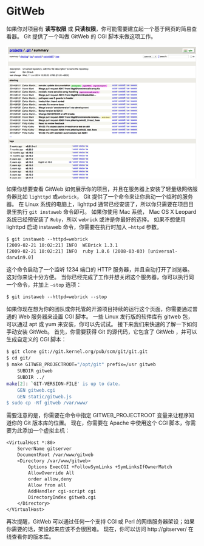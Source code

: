 # GitWeb

如果你对项目有 **读写权限** 或 **只读权限**，你可能需要建立起一个基于网页的简易查看器。 Git 提供了一个叫做 GitWeb 的 CGI 脚本来做这项工作。

![GitWeb 的网页用户界面](./assets/9a8b6b90df8e6f0e06dc547f1174b18a.png)

如果你想要查看 GitWeb 如何展示你的项目，并且在服务器上安装了轻量级网络服务器比如 `lighttpd` 或`webrick`， Git 提供了一个命令来让你启动一个临时的服务器。 在 Linux 系统的电脑上，lighttpd 通常已经安装了，所以你只需要在项目目录里执行 `git instaweb` 命令即可。 如果你使用 Mac 系统， Mac OS X Leopard 系统已经预安装了 `Ruby`，所以 `webrick` 或许是你最好的选择。 如果不想使用 lighttpd 启动 instaweb 命令，你需要在执行时加入 `–httpd` 参数。

```
$ git instaweb --httpd=webrick
[2009-02-21 10:02:21] INFO  WEBrick 1.3.1
[2009-02-21 10:02:21] INFO  ruby 1.8.6 (2008-03-03) [universal-darwin9.0]
```

这个命令启动了一个监听 1234 端口的 HTTP 服务器，并且自动打开了浏览器。 这对你来说十分方便。 当你已经完成了工作并想关闭这个服务器，你可以执行同一个命令，并加上 `–stop` 选项：

```
$ git instaweb --httpd=webrick --stop
```

如果你现在想为你的团队或你托管的开源项目持续的运行这个页面，你需要通过普通的 Web 服务器来设置 CGI 脚本。 一些 Linux 发行版的软件库有 gitweb 包，可以通过 apt 或 yum 来安装，你可以先试试。 接下来我们来快速的了解一下如何手动安装 GitWeb。 首先，你需要获得 Git 的源代码，它包含了 GitWeb ，并可以生成自定义的 CGI 脚本：

```bash
$ git clone git://git.kernel.org/pub/scm/git/git.git
$ cd git/
$ make GITWEB_PROJECTROOT="/opt/git" prefix=/usr gitweb
    SUBDIR gitweb
    SUBDIR ../
make[2]: `GIT-VERSION-FILE' is up to date.
    GEN gitweb.cgi
    GEN static/gitweb.js
$ sudo cp -Rf gitweb /var/www/
```

需要注意的是，你需要在命令中指定 GITWEB_PROJECTROOT 变量来让程序知道你的 Git 版本库的位置。 现在，你需要在 Apache 中使用这个 CGI 脚本，你需要为此添加一个虚拟主机：

```
<VirtualHost *:80>
    ServerName gitserver
    DocumentRoot /var/www/gitweb
    <Directory /var/www/gitweb>
        Options ExecCGI +FollowSymLinks +SymLinksIfOwnerMatch
        AllowOverride All
        order allow,deny
        Allow from all
        AddHandler cgi-script cgi
        DirectoryIndex gitweb.cgi
    </Directory>
</VirtualHost>
```

再次提醒，GitWeb 可以通过任何一个支持 CGI 或 Perl 的网络服务器架设；如果你需要的话，架设起来应该不会很困难。 现在，你可以访问 http://gitserver/ 在线查看你的版本库。